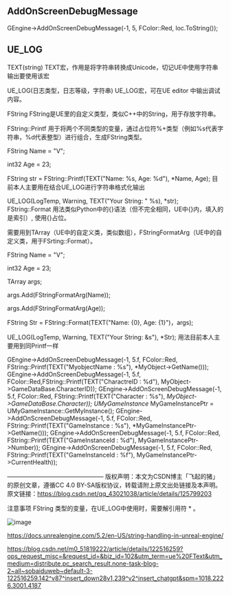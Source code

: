 ## AddOnScreenDebugMessage
GEngine->AddOnScreenDebugMessage(-1, 5, FColor::Red, loc.ToString());
## UE_LOG

TEXT(string)
TEXT宏，作用是将字符串转换成Unicode，切记UE中使用字符串输出要使用该宏

UE_LOG(日志类型，日志等级，字符串)
UE_LOG宏，可在UE editor 中输出调试内容。

FString
FString是UE里的自定义类型，类似C++中的String，用于存放字符串。

FString::Printf
用于将两个不同类型的变量，通过占位符%+类型（例如%s代表字符串，%d代表整型）进行组合，生成FString类型。

FString Name = "V";
 
int32 Age = 23;
 
FString str = FString::Printf(TEXT("Name: %s, Age: %d"), *Name, Age);
目前本人主要用在结合UE_LOG进行字符串格式化输出

UE_LOG(LogTemp, Warning, TEXT("Your String: " %s), *str);
FString::Format
用法类似Python中的{}语法（但不完全相同，UE中{}内，填入的是索引）, 使用{}占位。

需要用到TArray（UE中的自定义类，类似数组），FStringFormatArg（UE中的自定义类，用于FSrting::Format）。

FString Name = "V";
 
int32 Age = 23;
 
TArray<FStringFormatArg> args;
 
args.Add(FStringFormatArg(Name));
 
args.Add(FStringFormatArg(Age));
 
FString Str = FString::Format(TEXT("Name: {0}, Age: {1}")，args);
 
UE_LOG(LogTemp, Warning, TEXT("Your String: &s"), *Str);
用法目前本人主要用到同Printf一样 
 
 
 GEngine->AddOnScreenDebugMessage(-1, 5.f, FColor::Red, FString::Printf(TEXT("MyobjectName : %s"), *MyObject->GetName()));
		GEngine->AddOnScreenDebugMessage(-1, 5.f, FColor::Red,FString::Printf(TEXT("CharactreID : %d"), MyObject->GameDataBase.CharacterID));
		GEngine->AddOnScreenDebugMessage(-1, 5.f, FColor::Red, FString::Printf(TEXT("Character : %s"), *MyObject->GameDataBase.Character));
		UMyGameInstance* MyGameInstancePtr = UMyGameInstance::GetMyInstance();
		GEngine->AddOnScreenDebugMessage(-1, 5.f, FColor::Red, FString::Printf(TEXT("GameInstance : %s"), *MyGameInstancePtr->GetName()));
		GEngine->AddOnScreenDebugMessage(-1, 5.f, FColor::Red, FString::Printf(TEXT("GameInstanceId : %d"), MyGameInstancePtr->Number));
		GEngine->AddOnScreenDebugMessage(-1, 5.f, FColor::Red, FString::Printf(TEXT("GameInstanceId : %f"), MyGameInstancePtr->CurrentHealth));

————————————————
版权声明：本文为CSDN博主「飞起的猪」的原创文章，遵循CC 4.0 BY-SA版权协议，转载请附上原文出处链接及本声明。
原文链接：https://blog.csdn.net/qq_43021038/article/details/125799203
 

注意事项
FString 类型的变量，在UE_LOG中使用时，需要解引用符 * 。
 
 ![image](https://github.com/yingran-cn/NoteBook/assets/26194916/b3c6dd06-378f-4517-ae1d-2759463b638d)

 
https://docs.unrealengine.com/5.2/en-US/string-handling-in-unreal-engine/
 
 https://blog.csdn.net/m0_51819222/article/details/122516259?ops_request_misc=&request_id=&biz_id=102&utm_term=ue%20FText&utm_medium=distribute.pc_search_result.none-task-blog-2~all~sobaiduweb~default-3-122516259.142^v87^insert_down28v1,239^v2^insert_chatgpt&spm=1018.2226.3001.4187
 
